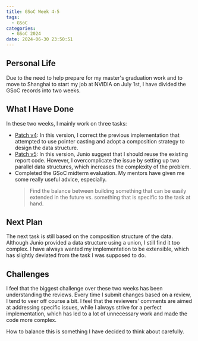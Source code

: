 ```yaml
---
title: GSoC Week 4-5
tags:
  - GSoC
categories:
  - GSoC 2024
date: 2024-06-30 23:50:51
---
```



## Personal Life

Due to the need to help prepare for my master's graduation work and to move to Shanghai to start my job at NVIDIA on July 1st, I have divided the GSoC records into two weeks.

## What I Have Done

In these two weeks, I mainly work on three tasks:

+ [Patch v4](https://lore.kernel.org/git/ZnKKy52QFO2UhqM6@ArchLinux): In this version, I correct the previous implementation that attempted to use pointer casting and adopt a composition strategy to design the data structure.
+ [Patch v5](https://lore.kernel.org/git/Zn4xeoqhCeBCSNvg@ArchLinux): In this version, Junio suggest that I should reuse the existing report code. However, I overcomplicate the issue by setting up two parallel data structures, which increases the complexity of the problem.
+ Completed the GSoC midterm evaluation. My mentors have given me some really useful advice, especially.
  > Find the balance between building something that can be easily extended in the future vs. something that is specific to the task at hand.

## Next Plan

The next task is still based on the composition structure of the data. Although Junio provided a data structure using a union, I still find it too complex. I have always wanted my implementation to be extensible, which has slightly deviated from the task I was supposed to do.

## Challenges

I feel that the biggest challenge over these two weeks has been understanding the reviews. Every time I submit changes based on a review, I tend to veer off course a bit. I feel that the reviewers' comments are aimed at addressing specific issues, while I always strive for a perfect implementation, which has led to a lot of unnecessary work and made the code more complex.

How to balance this is something I have decided to think about carefully.
